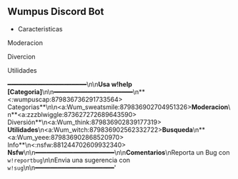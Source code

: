 ## Wumpus Discord Bot
- Caracteristicas

Moderacion

Divercion

Utilidades

━━━━━━━━━━━━━━━━━━━━━\n\n**Usa w!help [Categoria]**\n\n━━━━━━━━━━━━━━━━━━━━━\n**<:wumpuscap:879836736291733564> Categorias**\n\n<a:Wum_sweatsmile:879836902704951326>**Moderacion**\n**<a:zzzblwiggle:873627272689643590> Diversión**\n<a:Wum_think:879836902839177319> **Utilidades**\n<a:Wum_witch:879836902562332722>**Busqueda**\n**<a:Wum_yeee:879836902868520970> Info**\n<:nsfw:881244702609932340> **Nsfw**\n\n━━━━━━━━━━━━━━━━━━━━━\n\n**Comentarios**\nReporta un Bug con `w!reportbug`\n\nEnvia una sugerencia con `w!sug`\n\n━━━━━━━━━━━━━━━━━━━━━'
